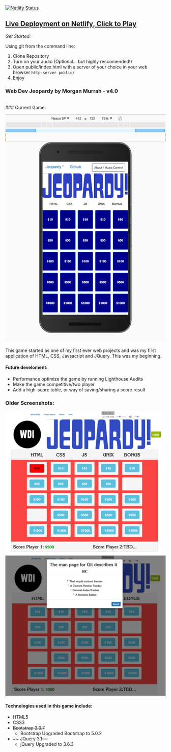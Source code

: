 

[![Netlify Status](https://api.netlify.com/api/v1/badges/d2988db9-2b31-44b8-8174-2558da78c846/deploy-status)](https://app.netlify.com/sites/webdev-jeopardy/deploys)


## [Live Deployment on Netlify, Click to Play](https://webdev-jeopardy.netlify.app/)

*Get Started:*

Using git from the command line:

 1. Clone Repository
 2. Turn on your audio (Optional... but highly reccomended!)
 3. Open public/index.html with a server of your choice in your web browser `http-server public/`
 4. Enjoy

<!-- Using Docker via [Dockerhub](https://hub.docker.com/repository/docker/airbr/webdev-jeopardy):

1. `docker run -d -P --name jeopardy airbr/webdev-jeopardy` 
2. `docker port jeopardy`
3. Visit at the ports assigned! -->

### Web Dev Jeopardy by Morgan Murrah - v4.0
<br>
### Current Game:

![](readme-assets/mobilescreenshot-jeopardy.png)

This game started as one of my first ever web projects and was my first application of HTML, CSS, Javsacript and JQuery. This was my beginning. 
#### Future develoment:

* Performance optimize the game by running Lighthouse Audits
* Make the game competitive/two player
* Add a high-score table, or way of saving/sharing a score result

### Older Screenshots:

![](readme-assets/wdi-jeopardy-v1.5-main.png)
![](readme-assets/wdi-jeopardy-v1.5-modal.png)

#### Technologies used in this game include:

 * HTML5
 * CSS3
 * ~~Bootstrap 3.3.7~~
    * Bootstrap Upgraded Bootstrap to 5.0.2
 * ~~ JQuery 3.1~~
    * jQuery Upgraded to 3.6.3






